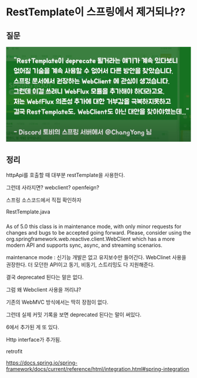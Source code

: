 # RestTemplate이 스프링에서 제거되나??

## 질문
![question](../../images/Spring/question.png)

## 정리
httpApi를 호출할 때 대부분 restTemplate을 사용한다. 

그런데 사라지면? webclient? openfeign?

스프링 소스코드에서 직접 확인하자 

RestTemplate.java

###
As of 5.0 this class is in maintenance mode, with only minor requests for changes and bugs to be accepted going forward. Please, consider using the org.springframework.web.reactive.client.WebClient which has a more modern API and supports sync, async, and streaming scenarios.

maintenance mode : 신기능 개발은 없고 유지보수만 들어간다.
WebClinet 사용을 권장한다. 더 모던한 API이고 동기, 비동기, 스트리밍도 다 지원해준다.

결국 deprecated 된다는 말은 없다.

그럼 왜 Webclient 사용을 꺼리냐? 

기존의 WebMVC 방식에서는 딱히 장점이 없다. 

그런데 실제 커밋 기록을 보면 deprecated 된다는 말이 써있다. 

6에서 추가된 게 또 있다. 

Http interface가 추가됨.

retrofit

https://docs.spring.io/spring-framework/docs/current/reference/html/integration.html#spring-integration

